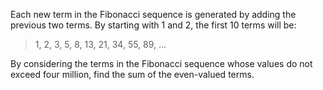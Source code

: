 Each new term in the Fibonacci sequence is generated by adding the previous two terms. By starting with 1 and 2, the first 10 terms will be:

>  1, 2, 3, 5, 8, 13, 21, 34, 55, 89, ...

By considering the terms in the Fibonacci sequence whose values do not exceed four million, find the sum of the even-valued terms.
